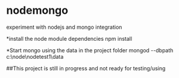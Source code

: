 nodemongo
=========

experiment with nodejs and mongo integration

*install the node module dependencies
  npm install
  
*Start mongo using the data in the project folder 
  mongod --dbpath c:\node\nodetest1\data
  

##This project is still in progress and not ready for testing/using
